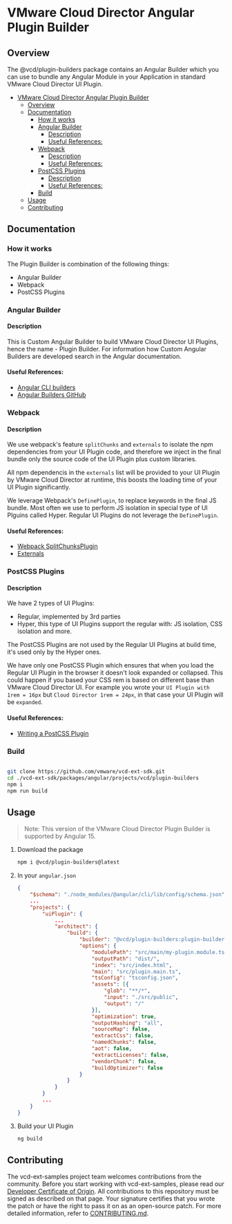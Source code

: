 
# VMware Cloud Director Angular Plugin Builder

## Overview
The @vcd/plugin-builders package contains an Angular Builder which you can use to bundle any Angular Module in your Application in standard VMware Cloud Director UI Plugin.

- [VMware Cloud Director Angular Plugin Builder](#vmware-cloud-director-angular-plugin-builder)
	- [Overview](#overview)
	- [Documentation](#documentation)
		- [How it works](#how-it-works)
		- [Angular Builder](#angular-builder)
			- [Description](#description)
			- [Useful References:](#useful-references)
		- [Webpack](#webpack)
			- [Description](#description-1)
			- [Useful References:](#useful-references-1)
		- [PostCSS Plugins](#postcss-plugins)
			- [Description](#description-2)
			- [Useful References:](#useful-references-2)
		- [Build](#build)
	- [Usage](#usage)
	- [Contributing](#contributing)

## Documentation
### How it works
The Plugin Builder is combination of the following things:
- Angular Builder
- Webpack
- PostCSS Plugins

### Angular Builder
#### Description
This is Custom Angular Builder to build VMware Cloud Director UI Plugins, hence the name - Plugin Builder.
For information how Custom Angular Builders are developed search in the Angular documentation.

#### Useful References:
- [Angular CLI builders](https://angular.io/guide/cli-builder)
- [Angular Builders GitHub](https://github.com/just-jeb/angular-builders)


### Webpack
#### Description
We use webpack's feature `splitChunks` and `externals` to isolate the npm dependencies from your UI Plugin code, and therefore we inject in the final bundle only the source code of the UI Plugin plus custom libraries.

All npm dependencis in the `externals` list will be provided to your UI Plugin by VMware Cloud Director at runtime, this boosts the loading time of your UI Plugin significantly.

We leverage Webpack's `DefinePlugin`, to replace keywords in the final JS bundle. Most often we use to perform JS isolation in special type of UI Plguins called Hyper. Regular UI Plugins do not leverage the `DefinePlugin`.


#### Useful References:
- [Webpack SplitChunksPlugin](https://webpack.js.org/plugins/split-chunks-plugin/)
- [Externals](https://webpack.js.org/configuration/externals/)

### PostCSS Plugins
#### Description
We have 2 types of UI Plugins:
- Regular, implemented by 3rd parties
- Hyper, this type of UI Plugins support the regular with: JS isolation, CSS isolation and more.

The PostCSS Plugins are not used by the Regular UI Plugins at build time, it's used only by the Hyper ones.

We have only one PostCSS Plugin which ensures that when you load the Regular UI Plugin in the browser it doesn't look expanded or collapsed. This could happen if you based your CSS rem is based on different base than VMware Cloud Director UI.
For example you wrote your `UI Plugin with 1rem = 16px` but `Cloud Director 1rem = 24px`, in that case your UI Plugin will be `expanded`.

#### Useful References:
- [Writing a PostCSS Plugin](https://postcss.org/docs/writing-a-postcss-plugin)
### Build
```bash

git clone https://github.com/vmware/vcd-ext-sdk.git
cd ./vcd-ext-sdk/packages/angular/projects/vcd/plugin-builders
npm i
npm run build
```
## Usage

> Note: This version of the VMware Cloud Director Plugin Builder is supported by Angular 15.

1. Download the package
    ```bash
    npm i @vcd/plugin-builders@latest
    ```
2. In your `angular.json`
    ```json
    {
    	"$schema": "./node_modules/@angular/cli/lib/config/schema.json",
    	...
    	"projects": {
    		"uiPlugin": {
    			...
    			"architect": {
    				"build": {
    					"builder": "@vcd/plugin-builders:plugin-builder",
    					"options": {
							"modulePath": "src/main/my-plugin.module.ts#MyPluginModule",
							"outputPath": "dist/",
							"index": "src/index.html",
							"main": "src/plugin.main.ts",
							"tsConfig": "tsconfig.json",
							"assets": [{
								"glob": "**/*",
								"input": "./src/public",
								"output": "/"
							}],
							"optimization": true,
							"outputHashing": "all",
							"sourceMap": false,
							"extractCss": false,
							"namedChunks": false,
							"aot": false,
							"extractLicenses": false,
							"vendorChunk": false,
							"buildOptimizer": false
    					}
    				}
    			}
    		}
    		...
    	}
    }
    ```
3. Build your UI Plugin
   	```bash
	ng build
	```
## Contributing

The vcd-ext-samples project team welcomes contributions from the community. Before you start working with vcd-ext-samples, please read our [Developer Certificate of Origin](https://cla.vmware.com/dco). All contributions to this repository must be signed as described on that page. Your signature certifies that you wrote the patch or have the right to pass it on as an open-source patch. For more detailed information, refer to [CONTRIBUTING.md](CONTRIBUTING.md).